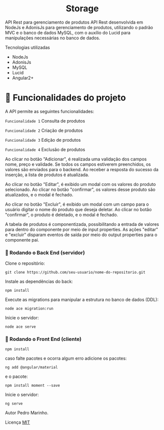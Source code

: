<h1 align="center"> Storage  </h1>

API Rest para gerenciamento de produtos
API Rest desenvolvida em NodeJs e AdonisJs para gerenciamento de produtos, utilizando o padrão MVC e o banco de dados MySQL, com o auxílio do Lucid para manipulações necessárias no banco de dados.

Tecnologias utilizadas
* NodeJs
* AdonisJs
* MySQL
* Lucid
* Angular2+

# :hammer: Funcionalidades do projeto
A API permite as seguintes funcionalidades:

`Funcionalidade 1` Consulta de produtos

`Funcionalidade 2` Criação de produtos

`Funcionalidade 3` Edição de produtos

`Funcionalidade 4` Exclusão de produtos

Ao clicar no botão "Adicionar", é realizada uma validação dos campos nome, preço e validade. Se todos os campos estiverem preenchidos, os valores são enviados para o backend. Ao receber a resposta do sucesso da inserção, a lista de produtos é atualizada.

Ao clicar no botão "Editar", é exibido um modal com os valores do produto selecionado. Ao clicar no botão "confirmar", os valores desse produto são atualizados, e o modal é fechado.

Ao clicar no botão "Excluir", é exibido um modal com um campo para o usuário digitar o nome do produto que deseja deletar. Ao clicar no botão "confirmar", o produto é deletado, e o modal é fechado.

A tabela de produtos é componentizada, possibilitando a entrada de valores para dentro do componente por meio de input properties. As ações "editar" e "excluir" disparam eventos de saída por meio do output properties para o componente pai.

### 🎲 Rodando o Back End (servidor)

Clone o repositório:
```
git clone https://github.com/seu-usuario/nome-do-repositorio.git
```
Instale as dependências do back:
```
npm install
```
Execute as migrations para manipular a estrutura no banco de dados (DDL):
```
node ace migration:run
```
Inicie o servidor:
```
node ace serve

```
### 🎲 Rodando o Front End (cliente)
```
npm install
```
caso falte pacotes e ocorra algum erro adicione os pacotes:

```
ng add @angular/material
```
e o pacote:

```
npm install moment --save
```

Inicie o servidor:

```
ng serve

``` 
Autor
Pedro Marinho.

Licença
[MIT](https://choosealicense.com/licenses/mit/)
